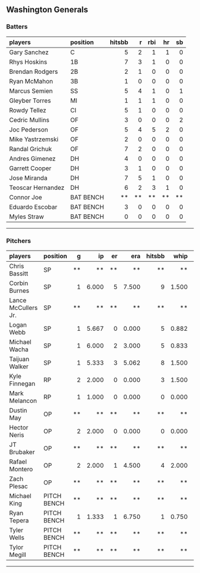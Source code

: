 ## Washington Generals

### Batters

 
|players           |position  | hitsbb|  r| rbi| hr| sb| 
|:-----------------|:---------|------:|--:|---:|--:|--:| 
|Gary Sanchez      |C         |      5|  2|   1|  1|  0| 
|Rhys Hoskins      |1B        |      7|  3|   1|  0|  0| 
|Brendan Rodgers   |2B        |      2|  1|   0|  0|  0| 
|Ryan McMahon      |3B        |      1|  0|   0|  0|  0| 
|Marcus Semien     |SS        |      5|  4|   1|  0|  1| 
|Gleyber Torres    |MI        |      1|  1|   1|  0|  0| 
|Rowdy Tellez      |CI        |      5|  1|   0|  0|  0| 
|Cedric Mullins    |OF        |      3|  0|   0|  0|  2| 
|Joc Pederson      |OF        |      5|  4|   5|  2|  0| 
|Mike Yastrzemski  |OF        |      2|  0|   0|  0|  0| 
|Randal Grichuk    |OF        |      7|  2|   0|  0|  0| 
|Andres Gimenez    |DH        |      4|  0|   0|  0|  0| 
|Garrett Cooper    |DH        |      3|  1|   0|  0|  0| 
|Jose Miranda      |DH        |      7|  5|   1|  0|  0| 
|Teoscar Hernandez |DH        |      6|  2|   3|  1|  0| 
|Connor Joe        |BAT BENCH |     **| **|  **| **| **| 
|Eduardo Escobar   |BAT BENCH |      3|  0|   0|  0|  0| 
|Myles Straw       |BAT BENCH |      0|  0|   0|  0|  0| 


* * *

### Pitchers

 
|players             |position    |  g|    ip| er|   era| hitsbb|  whip| so|  w| sv| 
|:-------------------|:-----------|--:|-----:|--:|-----:|------:|-----:|--:|--:|--:| 
|Chris Bassitt       |SP          | **|    **| **|    **|     **|    **| **| **| **| 
|Corbin Burnes       |SP          |  1| 6.000|  5| 7.500|      9| 1.500|  5|  0|  0| 
|Lance McCullers Jr. |SP          | **|    **| **|    **|     **|    **| **| **| **| 
|Logan Webb          |SP          |  1| 5.667|  0| 0.000|      5| 0.882|  7|  0|  0| 
|Michael Wacha       |SP          |  1| 6.000|  2| 3.000|      5| 0.833|  7|  1|  0| 
|Taijuan Walker      |SP          |  1| 5.333|  3| 5.062|      8| 1.500|  5|  0|  0| 
|Kyle Finnegan       |RP          |  2| 2.000|  0| 0.000|      3| 1.500|  4|  0|  1| 
|Mark Melancon       |RP          |  1| 1.000|  0| 0.000|      0| 0.000|  0|  0|  0| 
|Dustin May          |OP          | **|    **| **|    **|     **|    **| **| **| **| 
|Hector Neris        |OP          |  2| 2.000|  0| 0.000|      0| 0.000|  4|  0|  1| 
|JT Brubaker         |OP          | **|    **| **|    **|     **|    **| **| **| **| 
|Rafael Montero      |OP          |  2| 2.000|  1| 4.500|      4| 2.000|  3|  0|  2| 
|Zach Plesac         |OP          | **|    **| **|    **|     **|    **| **| **| **| 
|Michael King        |PITCH BENCH | **|    **| **|    **|     **|    **| **| **| **| 
|Ryan Tepera         |PITCH BENCH |  1| 1.333|  1| 6.750|      1| 0.750|  2|  0|  0| 
|Tyler Wells         |PITCH BENCH | **|    **| **|    **|     **|    **| **| **| **| 
|Tylor Megill        |PITCH BENCH | **|    **| **|    **|     **|    **| **| **| **| 


* * *


